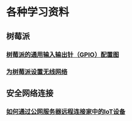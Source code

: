 # 各种学习资料
## 树莓派
### [树莓派的通用输入输出针（GPIO）配置图](raspi/gpio/raspi_gpio.md)  
### [为树莓派设置无线网络](raspi/wifi/settingwifi.md)



## 安全网络连接
### [如何通过公网服务器远程连接家中的IoT设备](secure_connect/ssh_tunnel.md)
